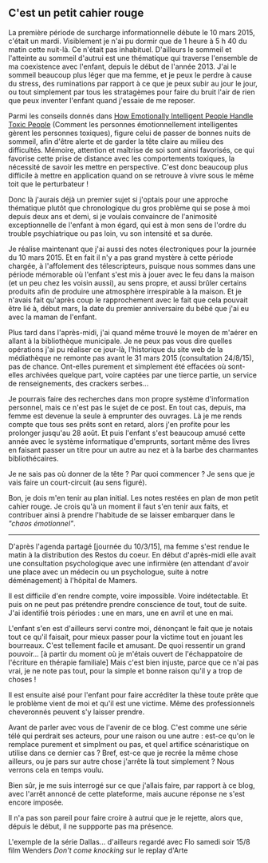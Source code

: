 ## C'est un petit cahier rouge

La première période de surcharge informationnelle débute le 10 mars 2015, c'était un mardi. Visiblement je n'ai pu dormir que de 1 heure à 5 h 40 du matin cette nuit-là. Ce n'était pas inhabituel. D'ailleurs le sommeil et l'atteinte au sommeil d'autrui est une thématique qui traverse l'ensemble de ma coexistence avec l'enfant, depuis le début de l'année 2013. J'ai le sommeil beaucoup plus léger que ma femme, et je peux le perdre à cause du stress, des ruminations par rapport à ce que je peux subir au jour le jour, ou tout simplement par tous les stratagèmes pour faire du bruit l'air de rien que peux inventer l'enfant quand j'essaie de me reposer.

Parmi les conseils donnés dans [How Emotionally Intelligent People Handle Toxic People][1] (Comment les personnes émotionnellement intelligentes gèrent les personnes toxiques), figure celui de passer de bonnes nuits de sommeil, afin d'être alerte et de garder la tête claire au milieu des difficultés. Mémoire, attention et maîtrise de soi sont ainsi favorisés, ce qui favorise cette prise de distance avec les comportements toxiques, la nécessité de savoir les mettre en perspective. C'est donc beaucoup plus difficile à mettre en application quand on se retrouve à vivre sous le même toit que le perturbateur !

[1]: http://www.talentsmart.com/articles/How-Emotionally-Intelligent-People-Handle-Toxic-People-1028629190-p-1.html

Donc là j'aurais déjà un premier sujet si j'optais pour une approche thématique plutôt que chronologique du gros problème qui se pose à moi depuis deux ans et demi, si je voulais convaincre de l'animosité exceptionnelle de l'enfant à mon égard, qui est à mon sens de l'ordre du trouble psychiatrique ou pas loin, vu son intensité et sa durée.

Je réalise maintenant que j'ai aussi des notes électroniques pour la journée du 10 mars 2015. Et en fait il n'y a pas grand mystère à cette période chargée, à l'affolement des télescripteurs, puisque nous sommes dans une période mémorable où l'enfant s'est mis à jouer avec le feu dans la maison (et un peu chez les voisin aussi), au sens propre, et aussi brûler certains produits afin de produire une atmosphère irrespirable à la maison. Et je n'avais fait qu'après coup le rapprochement avec le fait que cela pouvait être lié à, début mars, la date du premier anniversaire du bébé que j'ai eu avec la maman de l'enfant.

Plus tard dans l'après-midi, j'ai quand même trouvé le moyen de m'aérer en allant à la bibliothèque municipale. Je ne peux pas vous dire quelles opérations j'ai pu réaliser ce jour-là, l'historique du site web de la médiathèque ne remonte pas avant le 31 mars 2015 (consultation 24/8/15), pas de chance. Ont-elles purement et simplement été effacées où sont-elles archivées quelque part, voire captées par une tierce partie, un service de renseignements, des crackers serbes...

Je pourrais faire des recherches dans mon propre système d'information personnel, mais ce n'est pas le sujet de ce post. En tout cas, depuis, ma femme est devenue la seule à emprunter des ouvrages. Là je me rends compte que tous ses prêts sont en retard, alors j'en profite pour les prolonger jusqu'au 28 août. Et puis l'enfant s'est beaucoup amusé cette année avec le système informatique d'emprunts, sortant même des livres en faisant passer un titre pour un autre au nez et à la barbe des charmantes bibliothécaires.

Je ne sais pas où donner de la tête ? Par quoi commencer ? Je sens que je vais faire un court-circuit (au sens figuré).

Bon, je dois m'en tenir au plan initial. Les notes restées en plan de mon petit cahier rouge. Je crois qu'à un moment il faut s'en tenir aux faits, et contribuer ainsi à prendre l'habitude de se laisser embarquer dans le *"chaos émotionnel"*. 

***

D'après l'agenda partagé [journée du 10/3/15], ma femme s'est rendue le matin à la distribution des Restos du coeur. En début d'après-midi elle avait une consultation psychologique avec une infirmière (en attendant d'avoir une place avec un médecin ou un psychologue, suite à notre déménagement) à l'hôpital de Mamers.

Il est difficile d'en rendre compte, voire impossible. Voire indétectable. Et puis on ne peut pas prétendre prendre conscience de tout, tout de suite. J'ai identifié trois périodes : une en mars, une en avril et une en mai.

L'enfant s'en est d'ailleurs servi contre moi, dénonçant le fait que je notais tout ce qu'il faisait, pour mieux passer pour la victime tout en jouant les bourreaux. C'est tellement facile et amusant. De quoi ressentir un grand pouvoir... [à partir du moment où je m'étais ouvert de l'échappatoire de l'écriture en thérapie familiale] Mais c'est bien injuste, parce que ce n'ai pas vrai, je ne note pas tout, pour la simple et bonne raison qu'il y a trop de choses ! 

Il est ensuite aisé pour l'enfant pour faire accréditer la thèse toute prête que le problème vient de moi et qu'il est une victime. Même des professionnels cheveronnés peuvent s'y laisser prendre.

Avant de parler avec vous de l'avenir de ce blog. C'est comme une série télé qui perdrait ses acteurs, pour une raison ou une autre : est-ce qu'on le remplace purement et simplment ou pas, et quel artifice scénaristique on utilise dans ce dernier cas ? Bref, est-ce que je recrée la même chose ailleurs, ou je pars sur autre chose j'arrête là tout simplement ? Nous verrons cela en temps voulu.

Bien sûr, je me suis interrogé sur ce que j'allais faire, par rapport à ce blog, avec l'arrêt annoncé de cette plateforme, mais aucune réponse ne s'est encore imposée.

Il n'a pas son pareil pour faire croire à autrui que je le rejette, alors que, dépuis le début, il ne suppporte pas ma présence.

L'exemple de la série Dallas...
d'ailleurs regardé avec Flo samedi soir 15/8 film Wenders *Don't come knocking* sur le replay d'Arte
